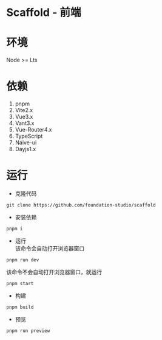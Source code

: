 # Scaffold - 前端

# 环境
Node >= Lts

# 依赖
1. pnpm
2. Vite2.x
3. Vue3.x
4. Vant3.x
5. Vue-Router4.x
6. TypeScript
7. Naive-ui
8. Dayjs1.x

# 运行
- 克隆代码
```shell
git clone https://github.com/foundation-studio/scaffold
```
- 安装依赖
```shell
pnpm i
```
- 运行  
该命令会自动打开浏览器窗口
```shell
pnpm run dev
```
该命令不会自动打开浏览器窗口，就运行
```shell
pnpm start
```
- 构建
```shell
pnpm build
```
- 预览
```shell
pnpm run preview
```